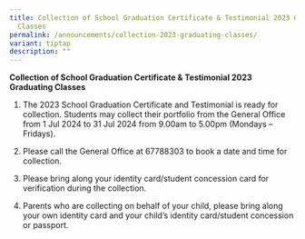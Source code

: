 ```yaml
---
title: Collection of School Graduation Certificate & Testimonial 2023 Graduating
  Classes
permalink: /announcements/collection-2023-graduating-classes/
variant: tiptap
description: ""
---
```

<p><strong>Collection of School Graduation Certificate &amp; Testimonial 2023 Graduating Classes</strong>
</p>
<ol>
<li>
<p>The 2023 School Graduation Certificate and Testimonial is ready for collection.
Students may collect their portfolio from the General Office from 1 Jul
2024 to 31 Jul 2024 from 9.00am to 5.00pm (Mondays – Fridays).
<br>
</p>
</li>
<li>
<p>Please call the General Office at 67788303 to book a date and time for
collection.
<br>
</p>
</li>
<li>
<p>Please bring along your identity card/student concession card for verification
during the collection.
<br>
</p>
</li>
<li>
<p>Parents who are collecting on behalf of your child, please bring along
your own identity card and your child’s identity card/student concession
or passport.</p>
</li>
</ol>
<p></p>